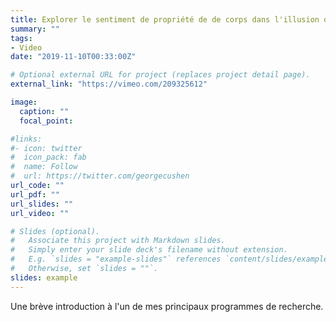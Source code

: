 ```yaml
---
title: Explorer le sentiment de propriété de de corps dans l'illusion du bras en caoutchouc
summary: ""
tags:
- Video
date: "2019-11-10T00:33:00Z"

# Optional external URL for project (replaces project detail page).
external_link: "https://vimeo.com/209325612"

image:
  caption: ""
  focal_point:

#links:
#- icon: twitter
#  icon_pack: fab
#  name: Follow
#  url: https://twitter.com/georgecushen
url_code: ""
url_pdf: ""
url_slides: ""
url_video: ""

# Slides (optional).
#   Associate this project with Markdown slides.
#   Simply enter your slide deck's filename without extension.
#   E.g. `slides = "example-slides"` references `content/slides/example-slides.md`.
#   Otherwise, set `slides = ""`.
slides: example
---
```


Une brève introduction à l'un de mes principaux programmes de recherche.
